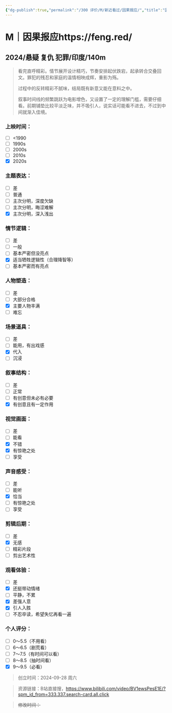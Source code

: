 ```yaml
---
{"dg-publish":true,"permalink":"/300 评价/M/新近看过/因果报应/","title":"因果报应","tags":["M","犯罪","复仇","悬疑"],"created":"2024-09-28T14:23:27.447+08:00","updated":"2024-09-28T14:42:32.889+08:00"}
---
```


# M｜因果报应https://feng.red/
## 2024/悬疑 复仇 犯罪/印度/140m
>看完直呼精彩。情节展开设计精巧，节奏安排起伏跌宕，起承转合交叠回文。罪犯的残忍和家庭的温情相映成辉，重影为殇。
>
>过程中的反转精彩不腻味，结局既有新意又能在意料之中。
>
>叙事时间线的频繁跳跃为电影增色，又设置了一定的理解门槛，需要仔细看。前期铺垫比较平淡乏味，并不吸引人，说实话可能看不进去，不过到中间就渐入佳境。
### 上映时间：
- [ ] <1990
- [ ] 1990s
- [ ] 2000s
- [ ] 2010s
- [x] 2020s
### 主题表达：
- [ ] 差
- [ ] 普通
- [ ] 主次分明，深度欠缺
- [ ] 主次分明，晦涩难解
- [x] 主次分明，深入浅出
### 情节逻辑：
- [ ] 差
- [ ] 一般
- [ ] 基本严密但没亮点
- [x] 适当牺牲逻辑性（合理降智等）
- [ ] 基本严密而有亮点
### 人物塑造：
- [ ] 差
- [ ] 大部分合格
- [x] 主要人物丰满
- [ ] 难忘
### 场景道具：
- [ ] 差
- [ ] 能用，有出戏感
- [x] 代入
- [ ] 沉浸
### 叙事结构：
- [ ] 差
- [ ] 正常
- [ ] 有创意但未必有必要
- [x] 有创意且有一定作用
### 视觉画面：
- [ ] 差
- [ ] 能看
- [x] 不错
- [x] 有惊艳之处
- [ ] 享受
### 声音感受：
- [ ] 差
- [ ] 能听
- [x] 恰当
- [ ] 有惊艳之处
- [ ] 享受
### 剪辑后期：
- [ ] 差
- [x] 无感
- [ ] 精彩片段
- [ ] 剪出艺术性
### 观看体验：
- [ ] 差
- [x] 还挺带动情绪
- [ ] 平静，不累
- [x] 差强人意
- [x] 引人入胜
- [ ] 不忍卒读，希望失忆再看一遍
### 个人评分：
- [ ] 0～5.5（不用看）
- [ ] 6～6.5（剧荒看）
- [ ] 7～7.5（有时间可以看）
- [ ] 8～8.5（抽时间看）
- [x] 9～9.5（必看）

>创立时间：2024-09-28 周六

>资源链接：B站直接搜，https://www.bilibili.com/video/BV1ewsPesE1E/?spm_id_from=333.337.search-card.all.click

>~~修改时间：~~



